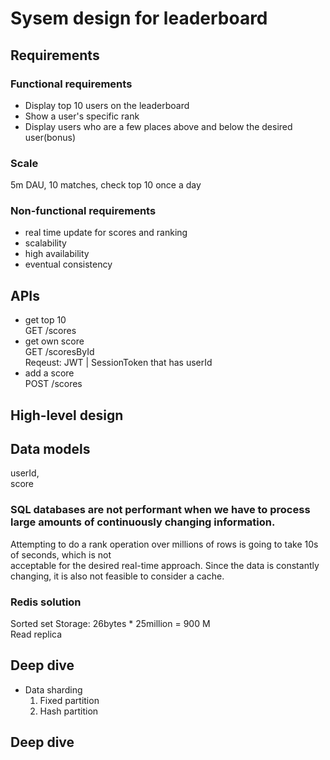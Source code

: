 # Sysem design for leaderboard
## Requirements
### Functional requirements
- Display top 10 users on the leaderboard
- Show a user's specific rank
- Display users who are a few places above and below the desired user(bonus)

### Scale
5m DAU, 10 matches, check top 10 once a day

### Non-functional requirements
- real time update for scores and ranking
- scalability
- high availability
- eventual consistency

## APIs
- get top 10    
  GET /scores  
- get own score  
  GET /scoresById  
  Reqeust: JWT | SessionToken that has userId  
- add a score  
  POST /scores
## High-level design

## Data models  
userId,  
score  

### SQL databases are not performant when we have to process large amounts of continuously changing information.   
Attempting to do a rank operation over millions of rows is going to take 10s of seconds, which is not   
acceptable for the desired real-time approach. Since the data is constantly changing, it is also not feasible to consider a cache.

### Redis solution  
Sorted set
Storage: 26bytes * 25million  = 900 M  
Read replica  

## Deep dive
- Data sharding
  1. Fixed partition
  2. Hash partition
## Deep dive
